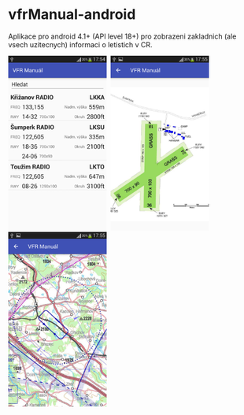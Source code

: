 # vfrManual-android

Aplikace pro android 4.1+ (API level 18+) pro zobrazeni zakladnich (ale vsech uzitecnych) informaci o letistich v CR.

<img src="https://raw.githubusercontent.com/ibisek/vfrManual-android/master/propaganda/vfr-manual1.png" width="200" height="355"/>&nbsp;&nbsp;<img src="https://raw.githubusercontent.com/ibisek/vfrManual-android/master/propaganda/vfr-manual2.png" width="200" height="355"/>&nbsp;&nbsp;<img src="https://raw.githubusercontent.com/ibisek/vfrManual-android/master/propaganda/vfr-manual3.png" width="200" height="355"/>
